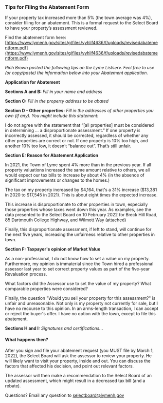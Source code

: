 <br />

### Tips for Filing the Abatement Form

If your property tax increased more than 5% (the town average was 4%), consider filing for an abatement.
This is a formal request to the Select Board to have your property’s assessment reviewed.

Find the abatement form here: [https://www.lymenh.gov/sites/g/files/vyhlif4636/f/uploads/revisedabatementform.pdf](https://www.lymenh.gov/sites/g/files/vyhlif4636/f/uploads/revisedabatementform.pdf)

_Rich Brown posted the following tips on the Lyme Listserv.
Feel free to use (or copy/paste) the information below into your Abatement application._

**Application for Abatement**

**Sections A and B:** _Fill in your name and address_

**Section C:** _Fill in the property address to be abated_

**Section D - Other properties:** _Fill in the addresses of other properties you own (if any). You might include this statement:_

I do not agree with the statement that “[all properties] must be considered in determining … a disproportionate assessment.” If one property is incorrectly assessed, it should be corrected, regardless of whether any other properties are correct or not. If one property is 10% too high, and another 10% too low, it doesn’t “balance out”. That’s still unfair.

**Section E: Reason for Abatement Application**

In 2021, the Town of Lyme spent 4% more than in the previous year. If all property valuations increased the same amount relative to others, we all would expect our tax bills to increase by about 4% (in the absence of significant improvements or changes to the homes.)

The tax on my property increased by \$4,164, that's a 31% increase (\$13,381 in 2020 to $17,545 in 2021). This is about eight times the expected increase.

This increase is disproportionate to other properties in town, especially those properties whose taxes went down this year. As examples, see the data presented to the Select Board on 10 February 2022 for Breck Hill Road, 85 Dartmouth College Highway, and Wilmott Way (attached)

Finally, this disproportionate assessment, if left to stand, will continue for the next five years, increasing the unfairness relative to other properties in town.

**Section F: Taxpayer's opinion of Market Value**

As a non-professional, I do not know how to set a value on my property. Furthermore, my opinion is immaterial since the Town hired a professional assessor last year to set correct property values as part of the five-year Revaluation process. 

What factors did the Assessor use to set the value of my property? What comparable properties were considered? 

Finally, the question "Would you sell your property for this assessment?" is unfair and unreasonable. Not only is my property not currently for sale, but I have no recourse to this opinion. In an arms-length transaction, I can accept or reject the buyer's offer. I have no option with the town, except to file this abatement.

**Sections H and I:** _Signatures and certifications…_

#### What happens then?

After you sign and file your abatement request (you MUST file by March 1, 2022), the Select Board will ask the assessor to review your property. He will likely want to visit your property, inside and out. You can discuss the factors that affected his decision, and point out relevant factors.

The assessor will then make a recommendation to the Select Board of an updated assessment, which might result in a decreased tax bill (and a rebate).

Questions? Email any question to [selectboard@lymenh.gov](mailto:selectboard@lymenh.gov?Subject=Question%20About%20Abatement)
